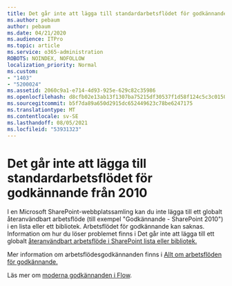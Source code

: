 ```yaml
---
title: Det går inte att lägga till standardarbetsflödet för godkännande från 2010
ms.author: pebaum
author: pebaum
ms.date: 04/21/2020
ms.audience: ITPro
ms.topic: article
ms.service: o365-administration
ROBOTS: NOINDEX, NOFOLLOW
localization_priority: Normal
ms.custom:
- "1403"
- "5200024"
ms.assetid: 2060c9a1-e714-4d93-925e-629c82c35986
ms.openlocfilehash: d8cfb02e13ab13f1307ba75215df30537f1d58f124c5c3c015037eae2b00c35c
ms.sourcegitcommit: b5f7da89a650d2915dc652449623c78be6247175
ms.translationtype: MT
ms.contentlocale: sv-SE
ms.lasthandoff: 08/05/2021
ms.locfileid: "53931323"
---
```

# <a name="cant-add-default-2010-approval-workflow"></a>Det går inte att lägga till standardarbetsflödet för godkännande från 2010

I en Microsoft SharePoint-webbplatssamling kan du inte lägga till ett globalt återanvändbart arbetsflöde (till exempel "Godkännande - SharePoint 2010") i en lista eller ett bibliotek. Arbetsflödet för godkännande kan saknas. Information om hur du löser problemet finns i Det går inte att lägga till ett globalt [återanvändbart arbetsflöde i SharePoint lista eller bibliotek.](https://support.microsoft.com/help/4467263/sharepoint-designer-2013-shows-empty-wfpub-library)

Mer information om arbetsflödesgodkännanden finns i [Allt om arbetsflöden för godkännande.](https://support.office.com/article/All-about-Approval-workflows-078C5A89-821F-44A9-9530-40BB34F9F742) 
 
Läs mer om [moderna godkännanden i Flow](https://flow.microsoft.com/blog/introducing-modern-approvals). 
  